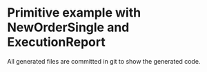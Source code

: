 # Primitive example with NewOrderSingle and ExecutionReport

All generated files are committed in git to show the generated code.